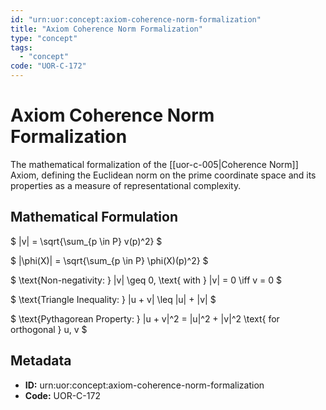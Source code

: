 ```yaml
---
id: "urn:uor:concept:axiom-coherence-norm-formalization"
title: "Axiom Coherence Norm Formalization"
type: "concept"
tags:
  - "concept"
code: "UOR-C-172"
---
```


# Axiom Coherence Norm Formalization

The mathematical formalization of the [[uor-c-005|Coherence Norm]] Axiom, defining the Euclidean norm on the prime coordinate space and its properties as a measure of representational complexity.

## Mathematical Formulation

$
\|v\| = \sqrt{\sum_{p \in P} v(p)^2}
$

$
\|\phi(X)\| = \sqrt{\sum_{p \in P} \phi(X)(p)^2}
$

$
\text{Non-negativity: } \|v\| \geq 0, \text{ with } \|v\| = 0 \iff v = 0
$

$
\text{Triangle Inequality: } \|u + v\| \leq \|u\| + \|v\|
$

$
\text{Pythagorean Property: } \|u + v\|^2 = \|u\|^2 + \|v\|^2 \text{ for orthogonal } u, v
$

## Metadata

- **ID:** urn:uor:concept:axiom-coherence-norm-formalization
- **Code:** UOR-C-172
